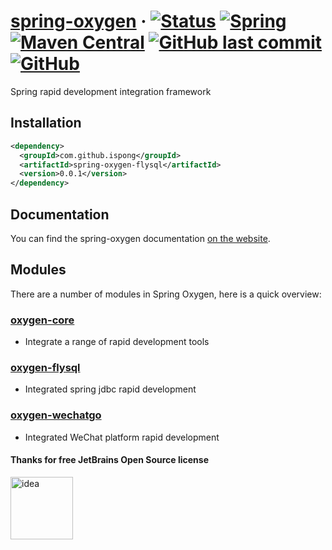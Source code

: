 # [spring-oxygen](https://github.com/ispong/spring-oxygen) &middot; [![Status](https://img.shields.io/badge/status-developing-ff69b4?style=flat-square)](https://github.com/ispong/spring-oxygen) [![Spring](https://img.shields.io/badge/spring-2.2.x-blue?style=flat-square)](https://spring.io/) [![Maven Central](https://img.shields.io/maven-central/v/com.github.ispong/spring-oxygen-flysql?style=flat-square)](https://search.maven.org/search?q=g:com.github.ispong) [![GitHub last commit](https://img.shields.io/github/last-commit/ispong/spring-oxygen?style=flat-square)](https://github.com/ispong/spring-oxygen) [![GitHub](https://img.shields.io/github/license/ispong/spring-oxygen?style=flat-square)](https://github.com/ispong/spring-oxygen/blob/master/LICENSE)

Spring rapid development integration framework

## Installation

```xml
<dependency>
  <groupId>com.github.ispong</groupId>
  <artifactId>spring-oxygen-flysql</artifactId>
  <version>0.0.1</version>
</dependency>
```

## Documentation

You can find the spring-oxygen documentation [on the website](https://ispong.gitee.io/spring-oxygen).  

## Modules

There are a number of modules in Spring Oxygen, here is a quick overview:

### [oxygen-core](https://github.com/ispong/spring-oxygen/tree/master/spring-oxygen-core/src/main/java/com/ispong/oxygen/core)

- Integrate a range of rapid development tools

### [oxygen-flysql](https://github.com/ispong/spring-oxygen/tree/master/spring-oxygen-flysql/src/main/java/com/ispong/oxygen/flysql)

- Integrated spring jdbc rapid development

### [oxygen-wechatgo](https://github.com/ispong/spring-oxygen/tree/master/spring-oxygen-wechatgo/src/main/java/com/ispong/oxygen/wechatgo)

- Integrated WeChat platform rapid development

#### Thanks for free JetBrains Open Source license

<a href="https://www.jetbrains.com/?from=spring-oxygen" target="_blank"><img src="https://github.com/ispong/spring-oxygen/blob/master/Idea-logo.png?raw=true" height="100" alt="idea"/></a>
